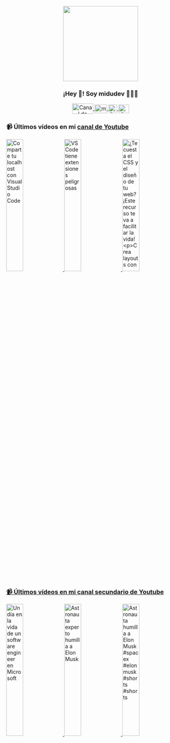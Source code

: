 <p align="center" width="300">
   <img align="center" width="200" src="https://user-images.githubusercontent.com/1561955/106762302-fda9de00-6635-11eb-99be-3ef744e60c0e.png" />
   <h3 align="center">¡Hey 👋! Soy midudev 👨🏻‍💻</h3>
</p>

<p align="center">
   <a href="https://twitch.tv/midudev" target="blank">
    <img align="center" src="https://upload.wikimedia.org/wikipedia/commons/c/ce/Twitch_logo_2019.svg" alt="Canal de Twitch de midudev" height="28px" width="56px" />
  </a>
  <span style="width: 8px;"> </span>
   <a href="https://youtube.com/midudev" target="blank">
    <img align="center" src="https://upload.wikimedia.org/wikipedia/commons/0/09/YouTube_full-color_icon_%282017%29.svg" alt="midudev" height="23px" width="33px" />
  </a>
  <span style="width: 8px;"> </span>
  <a href="https://instagram.com/midu.dev" target="blank">
    <img align="center" src="https://upload.wikimedia.org/wikipedia/commons/e/e7/Instagram_logo_2016.svg" alt="Canal de Instagram de midu.dev" height="23px" width="23px" />
  </a>
  <span style="width: 8px;"> </span>
  <a href="https://twitter.com/midudev" target="blank">
    <img align="center" src="https://upload.wikimedia.org/wikipedia/commons/thumb/6/6f/Logo_of_Twitter.svg/2491px-Logo_of_Twitter.svg.png" alt="Canal de Twitter de midudev" height="23px" width="28px" />
  </a>
</p>

### 📹 Últimos vídeos en mi [canal de Youtube](https://youtube.com/midudev?sub_confirmation=1)

<a href='https://youtu.be/ODyw8sLbp3w' target='_blank'>
  <img width='30%' src='https://img.youtube.com/vi/ODyw8sLbp3w/mqdefault.jpg' alt='Comparte tu localhost con Visual Studio Code' />
</a>
<a href='https://youtu.be/9iPKhcYKuaA' target='_blank'>
  <img width='30%' src='https://img.youtube.com/vi/9iPKhcYKuaA/mqdefault.jpg' alt='VSCode tiene extensiones peligrosas' />
</a>
<a href='https://youtu.be/6rneEv_k6R0' target='_blank'>
  <img width='30%' src='https://img.youtube.com/vi/6rneEv_k6R0/mqdefault.jpg' alt='¿Te cuesta el CSS y el diseño de tu web?
¡Este recurso te va a facilitar la vida!

Crea layouts con' />
</a>

### 📹 Últimos vídeos en mi [canal secundario de Youtube](https://youtube.com/midulive?sub_confirmation=1)

<a href='https://youtu.be/BjDCviOQCUQ' target='_blank'>
  <img width='30%' src='https://img.youtube.com/vi/BjDCviOQCUQ/mqdefault.jpg' alt='Un día en la vida de un software engineer en Microsoft' />
</a>
<a href='https://youtu.be/_0riAO_kRwo' target='_blank'>
  <img width='30%' src='https://img.youtube.com/vi/_0riAO_kRwo/mqdefault.jpg' alt='Astronauta experto humilla a Elon Musk' />
</a>
<a href='https://youtu.be/epACUTzTfK4' target='_blank'>
  <img width='30%' src='https://img.youtube.com/vi/epACUTzTfK4/mqdefault.jpg' alt='Astronauta humilla a Elon Musk #spacex #elonmusk #shorts #shorts' />
</a>